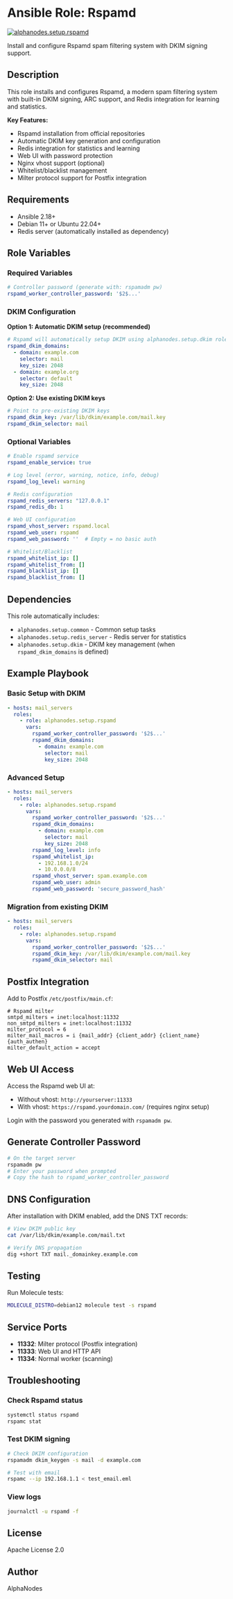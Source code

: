 # Ansible Role: Rspamd

[![alphanodes.setup.rspamd](https://github.com/alphanodes/ansible.setup/actions/workflows/rspamd.yml/badge.svg)](https://github.com/alphanodes/ansible.setup/actions/workflows/rspamd.yml)

Install and configure Rspamd spam filtering system with DKIM signing support.

## Description

This role installs and configures Rspamd, a modern spam filtering system with built-in DKIM signing, ARC support, and Redis integration for learning and statistics.

**Key Features:**

- Rspamd installation from official repositories
- Automatic DKIM key generation and configuration
- Redis integration for statistics and learning
- Web UI with password protection
- Nginx vhost support (optional)
- Whitelist/blacklist management
- Milter protocol support for Postfix integration

## Requirements

- Ansible 2.18+
- Debian 11+ or Ubuntu 22.04+
- Redis server (automatically installed as dependency)

## Role Variables

### Required Variables

```yaml
# Controller password (generate with: rspamadm pw)
rspamd_worker_controller_password: '$2$...'
```

### DKIM Configuration

**Option 1: Automatic DKIM setup (recommended)**

```yaml
# Rspamd will automatically setup DKIM using alphanodes.setup.dkim role
rspamd_dkim_domains:
  - domain: example.com
    selector: mail
    key_size: 2048
  - domain: example.org
    selector: default
    key_size: 2048
```

**Option 2: Use existing DKIM keys**

```yaml
# Point to pre-existing DKIM keys
rspamd_dkim_key: /var/lib/dkim/example.com/mail.key
rspamd_dkim_selector: mail
```

### Optional Variables

```yaml
# Enable rspamd service
rspamd_enable_service: true

# Log level (error, warning, notice, info, debug)
rspamd_log_level: warning

# Redis configuration
rspamd_redis_servers: "127.0.0.1"
rspamd_redis_db: 1

# Web UI configuration
rspamd_vhost_server: rspamd.local
rspamd_web_user: rspamd
rspamd_web_password: ''  # Empty = no basic auth

# Whitelist/Blacklist
rspamd_whitelist_ip: []
rspamd_whitelist_from: []
rspamd_blacklist_ip: []
rspamd_blacklist_from: []
```

## Dependencies

This role automatically includes:

- `alphanodes.setup.common` - Common setup tasks
- `alphanodes.setup.redis_server` - Redis server for statistics
- `alphanodes.setup.dkim` - DKIM key management (when `rspamd_dkim_domains` is defined)

## Example Playbook

### Basic Setup with DKIM

```yaml
- hosts: mail_servers
  roles:
    - role: alphanodes.setup.rspamd
      vars:
        rspamd_worker_controller_password: '$2$...'
        rspamd_dkim_domains:
          - domain: example.com
            selector: mail
            key_size: 2048
```

### Advanced Setup

```yaml
- hosts: mail_servers
  roles:
    - role: alphanodes.setup.rspamd
      vars:
        rspamd_worker_controller_password: '$2$...'
        rspamd_dkim_domains:
          - domain: example.com
            selector: mail
            key_size: 2048
        rspamd_log_level: info
        rspamd_whitelist_ip:
          - 192.168.1.0/24
          - 10.0.0.0/8
        rspamd_vhost_server: spam.example.com
        rspamd_web_user: admin
        rspamd_web_password: 'secure_password_hash'
```

### Migration from existing DKIM

```yaml
- hosts: mail_servers
  roles:
    - role: alphanodes.setup.rspamd
      vars:
        rspamd_worker_controller_password: '$2$...'
        rspamd_dkim_key: /var/lib/dkim/example.com/mail.key
        rspamd_dkim_selector: mail
```

## Postfix Integration

Add to Postfix `/etc/postfix/main.cf`:

```text
# Rspamd milter
smtpd_milters = inet:localhost:11332
non_smtpd_milters = inet:localhost:11332
milter_protocol = 6
milter_mail_macros = i {mail_addr} {client_addr} {client_name} {auth_authen}
milter_default_action = accept
```

## Web UI Access

Access the Rspamd web UI at:

- Without vhost: `http://yourserver:11333`
- With vhost: `https://rspamd.yourdomain.com/` (requires nginx setup)

Login with the password you generated with `rspamadm pw`.

## Generate Controller Password

```bash
# On the target server
rspamadm pw
# Enter your password when prompted
# Copy the hash to rspamd_worker_controller_password
```

## DNS Configuration

After installation with DKIM enabled, add the DNS TXT records:

```bash
# View DKIM public key
cat /var/lib/dkim/example.com/mail.txt

# Verify DNS propagation
dig +short TXT mail._domainkey.example.com
```

## Testing

Run Molecule tests:

```bash
MOLECULE_DISTRO=debian12 molecule test -s rspamd
```

## Service Ports

- **11332**: Milter protocol (Postfix integration)
- **11333**: Web UI and HTTP API
- **11334**: Normal worker (scanning)

## Troubleshooting

### Check Rspamd status

```bash
systemctl status rspamd
rspamc stat
```

### Test DKIM signing

```bash
# Check DKIM configuration
rspamadm dkim_keygen -s mail -d example.com

# Test with email
rspamc --ip 192.168.1.1 < test_email.eml
```

### View logs

```bash
journalctl -u rspamd -f
```

## License

Apache License 2.0

## Author

AlphaNodes
